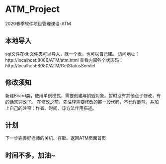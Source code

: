 # ATM_Project
2020春季软件项目管理课设-ATM

## 本地导入
sql文件在db文件夹可以导入，就一个表，也可以自己建。
访问地址：http://localhost:8080/ATM/atm.html
查看内部各个状态码：http://localhost:8080/ATM/GetStatusServlet

## 修改须知
新建Bcard类，使用单例模式，需要创建与销毁对象。暂时没有其他点子修改，有的话欢迎改了。
在修改之前，先注释需要修改的那一段代码，不允许删除，并加上自己的注释：作者、时间、该方法作用描述。

## 计划
下一步完善好老师的关机、存取、返回ATM页面首页

## 时间不多，加油~